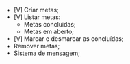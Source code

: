 - [V] Criar metas;
- [V] Listar metas:
  - Metas concluidas;
  - Metas em aberto;
- [V] Marcar e desmarcar as concluídas;
- Remover metas;
- Sistema de mensagem;
